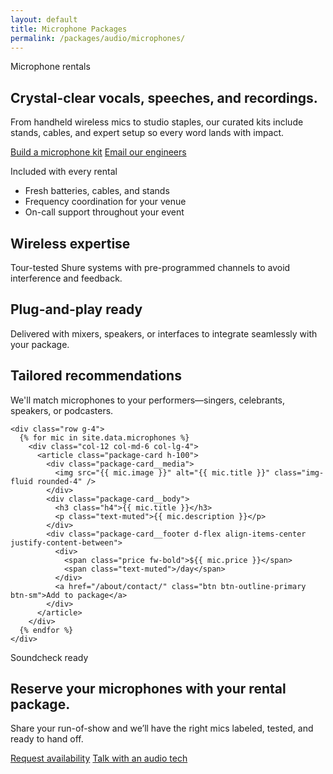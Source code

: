 ```yaml
---
layout: default
title: Microphone Packages
permalink: /packages/audio/microphones/
---
```


<section class="packages-hero hero-section position-relative overflow-hidden text-white">
  <div class="hero-glow"></div>
  <div class="container py-5 py-lg-6">
    <div class="row align-items-center g-5">
      <div class="col-lg-7">
        <span class="badge rounded-pill text-bg-light hero-eyebrow text-uppercase">Microphone rentals</span>
        <h1 class="display-4 fw-bold mt-4 text-white">Crystal-clear vocals, speeches, and recordings.</h1>
        <p class="lead text-white-50">From handheld wireless mics to studio staples, our curated kits include stands, cables, and expert setup so every word lands with impact.</p>
        <div class="d-flex flex-wrap gap-3 mt-4">
          <a href="/about/contact/" class="btn btn-gradient btn-lg shadow-lg">Build a microphone kit</a>
          <a href="mailto:bookings@vproaudio.rentals" class="btn btn-outline-light btn-lg">Email our engineers</a>
        </div>
      </div>
      <div class="col-lg-5">
        <div class="packages-hero-card shadow-lg">
          <p class="mb-3 text-uppercase small fw-semibold text-muted">Included with every rental</p>
          <ul class="list-unstyled text-muted mb-0">
            <li class="mb-2"><i class="bi bi-gear-wide-connected me-2 text-primary"></i>Fresh batteries, cables, and stands</li>
            <li class="mb-2"><i class="bi bi-broadcast-pin me-2 text-primary"></i>Frequency coordination for your venue</li>
            <li><i class="bi bi-headset me-2 text-primary"></i>On-call support throughout your event</li>
          </ul>
        </div>
      </div>
    </div>
  </div>
</section>

<section class="section-spacing">
  <div class="container">
    <div class="row g-4 mb-5">
      <div class="col-md-4">
        <div class="content-card feature-summary h-100 shadow-sm">
          <div class="card-icon text-primary"><i class="bi bi-mic"></i></div>
          <h2 class="h5">Wireless expertise</h2>
          <p class="text-muted mb-0">Tour-tested Shure systems with pre-programmed channels to avoid interference and feedback.</p>
        </div>
      </div>
      <div class="col-md-4">
        <div class="content-card feature-summary h-100 shadow-sm">
          <div class="card-icon text-primary"><i class="bi bi-plug"></i></div>
          <h2 class="h5">Plug-and-play ready</h2>
          <p class="text-muted mb-0">Delivered with mixers, speakers, or interfaces to integrate seamlessly with your package.</p>
        </div>
      </div>
      <div class="col-md-4">
        <div class="content-card feature-summary h-100 shadow-sm">
          <div class="card-icon text-primary"><i class="bi bi-people"></i></div>
          <h2 class="h5">Tailored recommendations</h2>
          <p class="text-muted mb-0">We'll match microphones to your performers—singers, celebrants, speakers, or podcasters.</p>
        </div>
      </div>
    </div>

    <div class="row g-4">
      {% for mic in site.data.microphones %}
        <div class="col-12 col-md-6 col-lg-4">
          <article class="package-card h-100">
            <div class="package-card__media">
              <img src="{{ mic.image }}" alt="{{ mic.title }}" class="img-fluid rounded-4" />
            </div>
            <div class="package-card__body">
              <h3 class="h4">{{ mic.title }}</h3>
              <p class="text-muted">{{ mic.description }}</p>
            </div>
            <div class="package-card__footer d-flex align-items-center justify-content-between">
              <div>
                <span class="price fw-bold">${{ mic.price }}</span>
                <span class="text-muted">/day</span>
              </div>
              <a href="/about/contact/" class="btn btn-outline-primary btn-sm">Add to package</a>
            </div>
          </article>
        </div>
      {% endfor %}
    </div>
  </div>
</section>

<section class="section-spacing pt-0">
  <div class="container">
    <div class="cta-banner shadow-lg">
      <div>
        <span class="badge badge-soft-primary">Soundcheck ready</span>
        <h2 class="h3 fw-bold mt-3">Reserve your microphones with your rental package.</h2>
        <p class="text-muted mb-0">Share your run-of-show and we’ll have the right mics labeled, tested, and ready to hand off.</p>
      </div>
      <div class="d-flex flex-column flex-sm-row gap-3">
        <a href="/about/contact/" class="btn btn-gradient btn-lg">Request availability</a>
        <a href="tel:+17076600414" class="btn btn-outline-primary btn-lg">Talk with an audio tech</a>
      </div>
    </div>
  </div>
</section>
